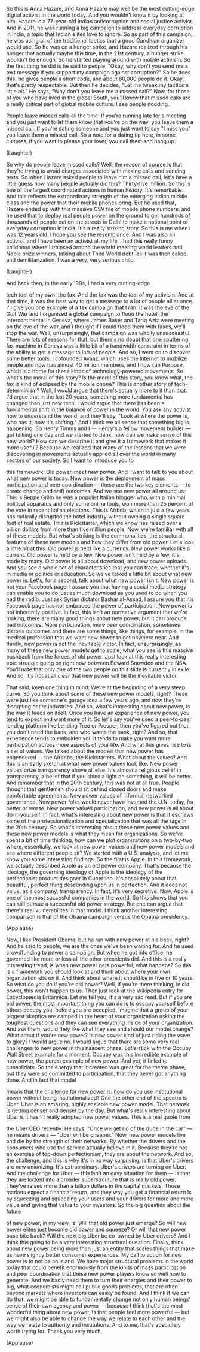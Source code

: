 
So this is Anna Hazare,
and Anna Hazare may well be
the most cutting-edge
digital activist in the world today.
And you wouldn&#39;t know it by looking at him.
Hazare is a 77-year-old Indian 
anticorruption and social justice activist.
And in 2011, he was running a big campaign
to address everyday corruption in India,
a topic that Indian elites love to ignore.
So as part of this campaign,
he was using all of the traditional tactics
that a good Gandhian organizer would use.
So he was on a hunger strike,
and Hazare realized through his hunger
that actually maybe this time,
in the 21st century,
a hunger strike wouldn&#39;t be enough.
So he started playing around 
with mobile activism.
So the first thing he did 
is he said to people,
&quot;Okay, why don&#39;t you send me
a text message if you support
my campaign against corruption?&quot;
So he does this, he 
gives people a short code,
and about 80,000 people do it.
Okay, that&#39;s pretty respectable.
But then he decides,
&quot;Let me tweak my tactics a little bit.&quot;
He says, &quot;Why don&#39;t you leave
me a missed call?&quot;
Now, for those of you who have
lived in the global South,
you&#39;ll know that missed calls
are a really critical part
of global mobile culture.
I see people nodding.

People leave missed calls all the time:
If you&#39;re running late for a meeting
and you just want to let them
know that you&#39;re on the way,
you leave them a missed call.
If you&#39;re dating someone and 
you just want to say &quot;I miss you&quot;
you leave them a missed call.
So a note for a dating tip here,
in some cultures,
if you want to please your lover,
you call them and hang up.

(Laughter)

So why do people leave missed calls?
Well, the reason of course is that
they&#39;re trying to avoid charges
associated with making calls
and sending texts.
So when Hazare asked people 
to leave him a missed call,
let&#39;s have a little guess how 
many people actually did this?
Thirty-five million.
So this is one of the largest coordinated
actions in human history.
It&#39;s remarkable.
And this reflects the extraordinary strength 
of the emerging Indian middle class
and the power that their
mobile phones bring.
But he used that,
Hazare ended up with this massive 
CSV file of mobile phone numbers,
and he used that to deploy
real people power on the ground
to get hundreds of thousands of
people out on the streets in Delhi
to make a national point of 
everyday corruption in India.
It&#39;s a really striking story.
So this is me when I was 12 years old.
I hope you see the resemblance.
And I was also an activist,
and I have been an activist all my life.
I had this really funny childhood
where I traipsed around the world
meeting world leaders and 
Noble prize winners,
talking about Third World debt,
as it was then called,
and demilitarization.
I was a very, very serious child.

(Laughter)

And back then,
in the early &#39;90s,
I had a very cutting-edge

tech tool of my own:
the fax.
And the fax was the 
tool of my activism.
And at that time, it was the best way
to get a message to a lot of people
all at once.
I&#39;ll give you one example of a fax
campaign that I ran.
It was the eve of the Gulf War
and I organized a global campaign 
to flood the hotel,
the Intercontinental in Geneva,
where James Baker and Tariq Aziz
were meeting on the eve of the war,
and I thought if I could 
flood them with faxes,
we&#39;ll stop the war.
Well, unsurprisingly,
that campaign was wholly unsuccessful.
There are lots of reasons for that,
but there&#39;s no doubt that 
one sputtering fax machine
in Geneva was a little bit
of a bandwidth constraint
in terms of the ability to 
get a message to lots of people.
And so, I went on to 
discover some better tools.
I cofounded Avaaz, which uses the 
Internet to mobilize people
and now has almost 
40 million members,
and I now run Purpose, which 
is a home for these kinds of
technology-powered movements.
So what&#39;s the moral of this story?
Is the moral of this story,
you know what, the fax is kind of
eclipsed by the mobile phone?
This is another story of 
tech-determinism?
Well, I would argue that there&#39;s 
actually more to it than that.
I&#39;d argue that in the last 20 years,
something more fundamental has changed
than just new tech.
I would argue that there has
been a fundamental shift
in the balance of power
in the world.
You ask any activist how 
to understand the world,
and they&#39;ll say,
&quot;Look at where the power is,
who has it, how it&#39;s shifting.&quot;
And I think we all sense that 
something big is happening.
So Henry Timms and I —
Henry&#39;s a fellow movement builder —
got talking one day and 
we started to think,
how can we make sense of this new world?
How can we describe it and give
it a framework that makes it more useful?
Because we realized that many
of the lessons that we were
discovering in movements
actually applied all over the world
in many sectors of our society.
So I want to introduce you to

this framework:
Old power, meet new power.
And I want to talk to you about
what new power is today.
New power is the deployment
of mass participation 
and peer coordination —
these are the two key elements —
to create change and shift outcomes.
And we see new power all around us.
This is Beppe Grillo
he was a populist Italian blogger
who, with a minimal political apparatus
and only some online tools,
won more than 25 percent of the vote
in recent Italian elections.
This is Airbnb,
which in just a few years
has radically disrupted the hotel industry
without owning a single
square foot of real estate.
This is Kickstarter,
which we know has raised over a billion dollars
from more than five million people.
Now, we&#39;re familiar with all of these models.
But what&#39;s striking is the commonalities,
the structural features of 
these new models
and how they differ from old power.
Let&#39;s look a little bit at this.
Old power is held like a currency.
New power works like a current.
Old power is held by a few.
New power isn&#39;t held by a few,
it&#39;s made by many.
Old power is all about download,
and new power uploads.
And you see a whole set of 
characteristics that you can trace,
whether it&#39;s in media or 
politics or education.
So we&#39;ve talked a little bit 
about what new power is.
Let&#39;s, for a second, talk about 
what new power isn&#39;t.
New power is not your Facebook page.
I assure you that having a 
social media strategy
can enable you to do just as much download
as you used to do when you had the radio.
Just ask Syrian dictator Bashar al-Assad,
I assure you that his Facebook page
has not embraced the power
of participation.
New power is not inherently positive.
In fact, this isn&#39;t an normative
argument that we&#39;re making,
there are many good things 
about new power,
but it can produce bad outcomes.
More participation, more peer coordination,
sometimes distorts outcomes
and there are some things,
like things, for example, 
in the medical profession
that we want new power 
to get nowhere near.
And thirdly, new power is not
the inevitable victor.
In fact, unsurprisingly,
as many of these new power
models get to scale,
what you see is this massive pushback
from the forces of old power.
Just look at this really 
interesting epic struggle
going on right now between 
Edward Snowden and the NSA.
You&#39;ll note that only one of 
the two people on this slide
is currently in exile.
And so, it&#39;s not at all clear
that new power will be 
the inevitable victor.

That said, keep one thing in mind:
We&#39;re at the beginning of a
very steep curve.
So you think about some of 
these new power models, right?
These were just like someone&#39;s
garage idea a few years ago,
and now they&#39;re disrupting 
entire industries.
And so, what&#39;s interesting
about new power,
is the way it feeds
on itself.
Once you have an experience of new power,
you tend to expect and 
want more of it.
So let&#39;s say you&#39;ve used a
peer-to-peer lending platform
like Lending Tree or Prosper,
then you&#39;ve figured out that
you don&#39;t need the bank,
and who wants the bank, right?
And so, that experience tends 
to embolden you
it tends to make you want
more participation
across more aspects of your life.
And what this gives rise to is
a set of values.
We talked about the models
that new power has engendered —
the Airbnbs, the Kickstarters.
What about the values?
And this is an early sketch
at what new power values look like.
New power values prize
transparency above all else.
It&#39;s almost a religious 
belief in transparency,
a belief that if you shine 
a light on something,
it will be better.
And remember that in the 20th 
century, this was not at all true.
People thought that gentlemen
should sit behind closed doors
and make comfortable agreements.
New power values of informal,
networked governance.
New power folks would never 
have invented the U.N. today,
for better or worse.
New power values participation,
and new power is all about do-it-yourself.
In fact, what&#39;s interesting 
about new power
is that it eschews some of 
the professionalization
and specialization that was
all the rage in the 20th century.
So what&#39;s interesting about these
new power values and these
new power models
is what they mean for organizations.
So we&#39;ve spent a bit of time thinking,
how can we plot organizations
on a two-by-two where, essentially,
we look at new power values
and new power models
and see where different people sit?
We started with a U.S. analysis,
and let me show you 
some interesting findings.
So the first is Apple.
In this framework, we actually
described Apple
as an old power company.
That&#39;s because the ideology,
the governing ideology of Apple
is the ideology of the perfectionist
product designer in Cupertino.
It&#39;s absolutely about that beautiful, 
perfect thing descending upon us
in perfection.
And it does not value, as a 
company, transparency.
In fact, it&#39;s very secretive.
Now, Apple is one of the most
succesful companies in the world.
So this shows that you can
still pursue a successful 
old power strategy.
But one can argue that there&#39;s 
real vulnerabilites in that model.
I think another interesting comparison
is that of the Obama campaign
versus the Obama presidency.

(Applause)

Now, I like President Obama,
but he ran with new 
power at his back, right?
And he said to people,
we are the ones we&#39;ve
been waiting for.
And he used crowdfunding
to power a campaign.
But when he got into office,
he governed like more or less 
all the other presidents did.
And this is a really interesting trend,
is when new power gets powerful,
what happens?
So this is a framework you 
should look at
and think about where your
own organization
sits on it.
And think about where it
should be 
in five or 10 years.
So what do you do if you&#39;re old power?
Well, if you&#39;re there 
thinking, in old power,
this won&#39;t happen to us.
Then just look at the Wikipedia
entry for Encyclopædia Britannica.
Let me tell you, it&#39;s a very sad read.
But if you are old power,
the most important thing you 
can do is to occupy yourself
before others occupy you,
before you are occupied.
Imagine that a group
of your biggest skeptics
are camped in the heart
of your organization
asking the toughest questions
and they can see everything
inside of your organization.
And ask them, would they 
like what they see
and should our model change?
What about if you&#39;re new power?
Is new power kind of just 
riding the wave to glory?
I would argue no.
I would argue that there
are some very real challenges
to new power in this nascent phase.
Let&#39;s stick with the Occupy Wall Street
example for a moment.
Occupy was this incredible example 
of new power,
the purest example of new power.
And yet, it failed to consolidate.
So the energy that it created
was great for the meme phase,
but they were so committed to participation,
that they never got anything done.
And in fact that model

means that the challenge for new power is:
how do you use institutional power
without being institutionalized?
One the other end of the spectra is Uber.
Uber is an amazing,
highly scalable new power model.
That network is getting denser and denser
by the day.
But what&#39;s really interesting 
about Uber is
it hasn&#39;t really adopted new power values.
This is a real quote from 

the Uber CEO recently:
He says, &quot;Once we get rid of the dude 
in the car&quot; — he means drivers —
&quot;Uber will be cheaper.&quot;
Now, new power models
live and die
by the strength of their networks.
By whether the drivers and the consumers
who use the service actually believe in it.
Because they&#39;re not an exercise 
of top-down perfectionism,
they are about the network.
And so, the challenge,
and this is why it&#39;s in
no way surprising,
is that Uber&#39;s drivers 
are now unionizing.
It&#39;s extraordinary.
Uber&#39;s drivers are turning on Uber.
And the challenge for Uber —
this isn&#39;t an easy situation for them —
is that they are locked into
a broader superstrcuture
that is really old power.
They&#39;ve raised more than a billion 
dollars in the capital markets.
Those markets expect a financial return,
and they way you get a financial return
is by squeezing and squeezing
your users and your drivers
for more and more value
and giving that value to your investors.
So the big question about the future 

of new power, in my view, is:
Will that old power just emerge?
So will new power elites just become
old power and squeeze?
Or will that new power
base bite back?
Will the next big Uber
be co-owned by Uber drivers?
And I think this going 
to be a very interesting
structural question.
Finally, think about new power
being more than just an
entity that scales things 
that make us have slightly 
better consumer experiences.
My call to action for new power
is to not be an island.
We have major structural
problems in the world today
that could benefit enormously
from the kinds of mass participation
and peer coordination
that these new power players
know so well how to generate.
And we badly need them to 
turn their energies and their power
to big, what economists might call
public goods problems,
that are often beyond markets
where investors can easily be found.
And I think if we can do that,
we might be able to fundamentally change
not only human beings&#39; sense of 
their own agency and power —
because I think that&#39;s the most
wonderful thing about new power,
is that people feel more powerful —
but we might also be able to change
the way we relate to each other
and the way we relate to 
authority and institutions.
And to me, that&#39;s absolutely
worth trying for.
Thank you very much.

(Applause)

